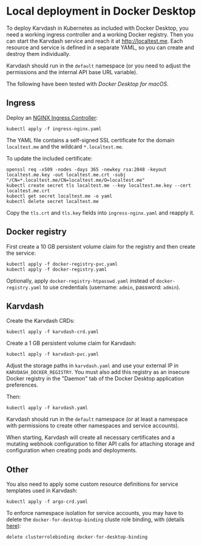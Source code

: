 # Local deployment in Docker Desktop

To deploy Karvdash in Kubernetes as included with Docker Desktop, you need a working ingress controller and a working Docker registry. Then you can start the Karvdash service and reach it at http://localtest.me. Each resource and service is defined in a separate YAML, so you can create and destroy them individually.

Karvdash should run in the `default` namespace (or you need to adjust the permissions and the internal API base URL variable).

The following have been tested with *Docker Desktop for macOS*.

## Ingress

Deploy an [NGINX Ingress Controller](https://kubernetes.github.io/ingress-nginx/):
```
kubectl apply -f ingress-nginx.yaml
```

The YAML file contains a self-signed SSL certificate for the domain `localtest.me` and the wildcard `*.localtest.me`.

To update the included certificate:
```
openssl req -x509 -nodes -days 365 -newkey rsa:2048 -keyout localtest.me.key -out localtest.me.crt -subj "/CN=*.localtest.me/CN=localtest.me/O=localtest.me"
kubectl create secret tls localtest.me --key localtest.me.key --cert localtest.me.crt
kubectl get secret localtest.me -o yaml
kubectl delete secret localtest.me
```

Copy the `tls.crt` and `tls.key` fields into `ingress-nginx.yaml` and reapply it.

## Docker registry

First create a 10 GB persistent volume claim for the registry and then create the service:
```
kubectl apply -f docker-registry-pvc.yaml
kubectl apply -f docker-registry.yaml
```

Optionally, apply `docker-registry-htpasswd.yaml` instead of `docker-registry.yaml` to use credentials (username: `admin`, password: `admin`).

## Karvdash

Create the Karvdash CRDs:
```
kubectl apply -f karvdash-crd.yaml
```

Create a 1 GB persistent volume claim for Karvdash:
```
kubectl apply -f karvdash-pvc.yaml
```

Adjust the storage paths in `karvdash.yaml` and use your external IP in `KARVDASH_DOCKER_REGISTRY`. You must also add this registry as an insecure Docker registry in the "Daemon" tab of the Docker Desktop application preferences.

Then:
```
kubectl apply -f karvdash.yaml
```

Karvdash should run in the `default` namespace (or at least a namespace with permissions to create other namespaces and service accounts).

When starting, Karvdash will create all necessary certificates and a mutating webhook configuration to filter API calls for attaching storage and configuration when creating pods and deployments.

## Other

You also need to apply some custom resource definitions for service templates used in Karvdash:
```
kubectl apply -f argo-crd.yaml
```

To enforce namespace isolation for service accounts, you may have to delete the `docker-for-desktop-binding` cluste role binding, with (details [here](https://github.com/docker/for-mac/issues/3694)):
```
delete clusterrolebinding docker-for-desktop-binding
```
